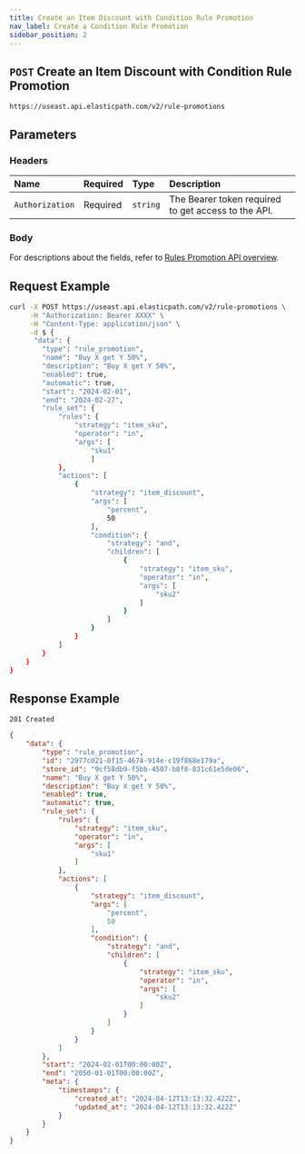 ```yaml
---
title: Create an Item Discount with Condition Rule Promotion
nav_label: Create a Condition Rule Promotion
sidebar_position: 2
---
```


## `POST` Create an Item Discount with Condition Rule Promotion

```http
https://useast.api.elasticpath.com/v2/rule-promotions
```

## Parameters

### Headers

| Name            | Required | Type     | Description                          |
|:----------------|:---------|:---------|:-------------------------------------|
| `Authorization` | Required | `string` | The Bearer token required to get access to the API. |

### Body

For descriptions about the fields, refer to [Rules Promotion API overview](/docs/commerce-cloud/rule-promotions/rule-promotions-api/rule-promotions-api-overview).

## Request Example

```bash
curl -X POST https://useast.api.elasticpath.com/v2/rule-promotions \
     -H "Authorization: Bearer XXXX" \
     -H "Content-Type: application/json" \
     -d $ {
      "data": {
        "type": "rule_promotion",
        "name": "Buy X get Y 50%",
        "description": "Buy X get Y 50%",
        "enabled": true,
        "automatic": true,
        "start": "2024-02-01",
        "end": "2024-02-27",
        "rule_set": {
            "rules": {
                "strategy": "item_sku",
                "operator": "in",
                "args": [
                    "sku1"
                    ]
            },
            "actions": [
                {
                    "strategy": "item_discount",
                    "args": [
                        "percent",
                        50
                    ],
                    "condition": {
                        "strategy": "and",
                        "children": [
                            {
                                "strategy": "item_sku",
                                "operator": "in",
                                "args": [
                                    "sku2"
                                ]
                            }
                        ]
                    }
                }
            ]
        }
    }
}
```

## Response Example

`201 Created`

```json
{
    "data": {
        "type": "rule_promotion",
        "id": "2977c021-0f15-4674-914e-c19f868e179a",
        "store_id": "9cf58db9-f5bb-4507-b8f8-831c61e5de06",
        "name": "Buy X get Y 50%",
        "description": "Buy X get Y 50%",
        "enabled": true,
        "automatic": true,
        "rule_set": {
            "rules": {
                "strategy": "item_sku",
                "operator": "in",
                "args": [
                    "sku1"
                ]
            },
            "actions": [
                {
                    "strategy": "item_discount",
                    "args": [
                        "percent",
                        50
                    ],
                    "condition": {
                        "strategy": "and",
                        "children": [
                            {
                                "strategy": "item_sku",
                                "operator": "in",
                                "args": [
                                    "sku2"
                                ]
                            }
                        ]
                    }
                }
            ]
        },
        "start": "2024-02-01T00:00:00Z",
        "end": "2050-01-01T00:00:00Z",
        "meta": {
            "timestamps": {
                "created_at": "2024-04-12T13:13:32.422Z",
                "updated_at": "2024-04-12T13:13:32.422Z"
            }
        }
    }
}
```



